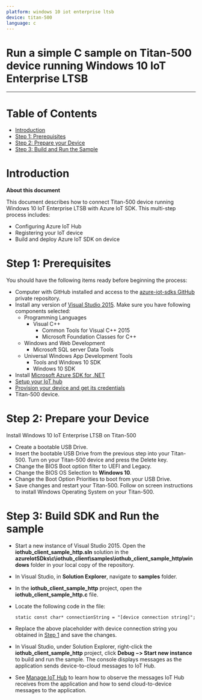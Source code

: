 ```yaml
---
platform: windows 10 iot enterprise ltsb
device: titan-500
language: c
---
```


Run a simple C sample on Titan-500 device running Windows 10 IoT Enterprise LTSB
===
---

# Table of Contents

-   [Introduction](#Introduction)
-   [Step 1: Prerequisites](#Prerequisites)
-   [Step 2: Prepare your Device](#PrepareDevice)
-   [Step 3: Build and Run the Sample](#Build)

<a name="Introduction"></a>
# Introduction

**About this document**

This document describes how to connect Titan-500 device running Windows 10 IoT Enterprise LTSB with Azure IoT SDK. This multi-step process includes:
-   Configuring Azure IoT Hub
-   Registering your IoT device
-   Build and deploy Azure IoT SDK on device

<a name="Prerequisites"></a>
# Step 1: Prerequisites

You should have the following items ready before beginning the process:

-   Computer with GitHub installed and access to the [azure-iot-sdks GitHub](https://github.com/Azure/azure-iot-sdks) private repository.
-   Install any version of [Visual Studio 2015](https://www.visualstudio.com/downloads/download-visual-studio-vs.aspx). 
    Make sure you have following components selected:
    -   Programming Languages
        -   Visual C++
            -   Common Tools for Visual C++ 2015
            -   Microsoft Foundation Classes for C++
    -   Windows and Web Development
        -   Microsoft SQL server Data Tools
    -   Universal Windows App Development Tools
        -   Tools and Windows 10 SDK
        -   Windows 10 SDK
-   Install [Microsoft Azure SDK for .NET](http://www.microsoft.com/download/details.aspx?id=48178)
-   [Setup your IoT hub][lnk-setup-iot-hub]
-   [Provision your device and get its credentials][lnk-manage-iot-hub]
-   Titan-500 device.   

<a name="PrepareDevice"></a>
# Step 2: Prepare your Device

Install Windows 10 IoT Enterprise LTSB on Titan-500
-   Create a bootable USB Drive.
-   Insert the bootable USB Drive from the previous step into your Titan-500. Turn on your Titan-500 device and press the Delete key.
-   Change the BIOS Boot option filter to UEFI and Legacy.
-   Change the BIOS OS Selection to **Windows 10**.
-   Change the Boot Option Priorities to boot from your USB Drive.
-   Save changes and restart your Titan-500. Follow on screen instructions to install Windows Operating System on your Titan-500.

<a name="Build"></a>
# Step 3: Build SDK and Run the sample

-   Start a new instance of Visual Studio 2015. Open the **iothub_client_sample_http.sln** solution in the  **azureIotSDks\c\iothub_client\samples\iothub_client_sample_http\windows** folder in your local copy of the repository.

-   In Visual Studio, in **Solution Explorer**, navigate to **samples** folder.

-   In the **iothub_client_sample_http** project, open the **iothub_client_sample_http.c** file.

-   Locate the following code in the file:

        static const char* connectionString = "[device connection string]";

-   Replace the above placeholder with device connection string you obtained in [Step 1](#Step-1:-Prerequisites) and save the changes.

-   In Visual Studio, under Solution Explorer, right-click the **iothub_client_sample_http** project, click **Debug −> Start new instance** to build and run the sample. The console displays messages as the application sends device-to-cloud messages to IoT Hub.

-   See [Manage IoT Hub][lnk-manage-iot-hub] to learn how to observe the messages IoT Hub receives from the application and how to send cloud-to-device messages to the application.

[setup-devbox-windows]: https://github.com/Azure/azure-iot-sdks/blob/master/c/doc/devbox_setup.md
[lnk-setup-iot-hub]: ../../setup_iothub.md
[lnk-manage-iot-hub]: ../../manage_iot_hub.md
